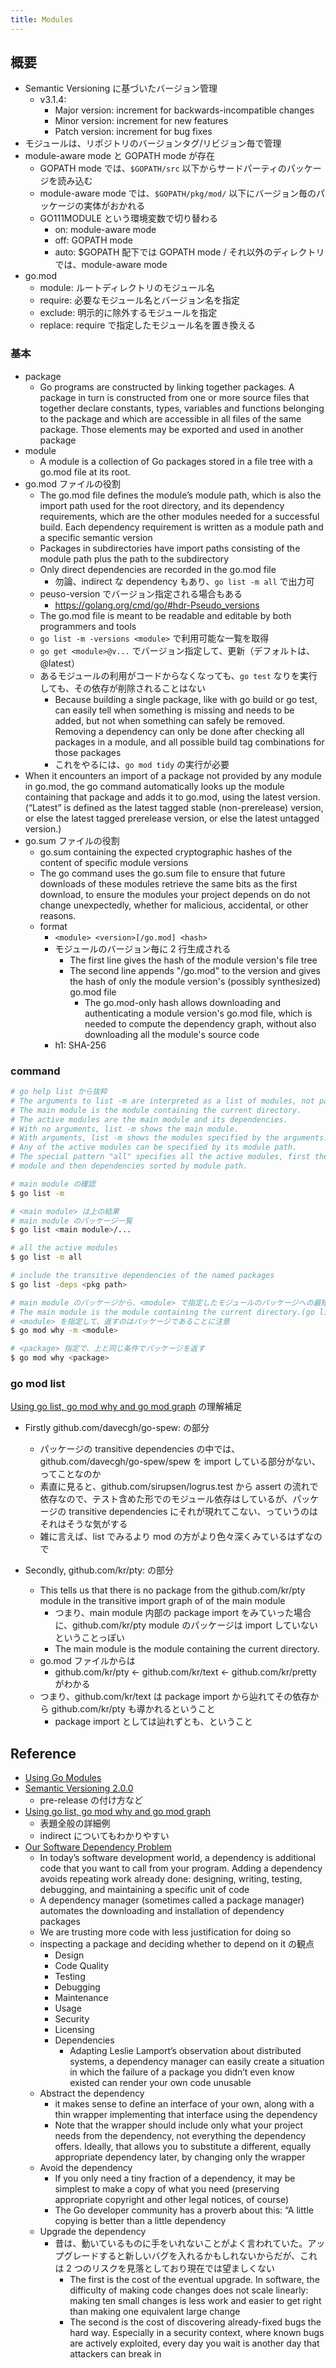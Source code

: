 ```yaml
---
title: Modules
---
```


## 概要
* Semantic Versioning に基づいたバージョン管理
  * v3.1.4:
    * Major version: increment for backwards-incompatible changes
    * Minor version: increment for new features
    * Patch version: increment for bug fixes
* モジュールは、リポジトリのバージョンタグ/リビジョン毎で管理
* module-aware mode と GOPATH mode が存在
  * GOPATH mode では、```$GOPATH/src``` 以下からサードパーティのパッケージを読み込む
  * module-aware mode では、```$GOPATH/pkg/mod/``` 以下にバージョン毎のパッケージの実体がおかれる
  * GO111MODULE という環境変数で切り替わる
    * on: module-aware mode
    * off: GOPATH mode
    * auto: $GOPATH 配下では GOPATH mode / それ以外のディレクトリでは、module-aware mode
* go.mod
  * module: ルートディレクトリのモジュール名
  * require: 必要なモジュール名とバージョン名を指定
  * exclude: 明示的に除外するモジュールを指定
  * replace: require で指定したモジュール名を置き換える

### 基本
* package
  * Go programs are constructed by linking together packages. A package in turn is constructed from one or more source files that together declare constants, types, variables and functions belonging to the package and which are accessible in all files of the same package. Those elements may be exported and used in another package
* module
  * A module is a collection of Go packages stored in a file tree with a go.mod file at its root.
* go.mod ファイルの役割
  * The go.mod file defines the module’s module path, which is also the import path used for the root directory, and its dependency requirements, which are the other modules needed for a successful build. Each dependency requirement is written as a module path and a specific semantic version
  * Packages in subdirectories have import paths consisting of the module path plus the path to the subdirectory
  * Only direct dependencies are recorded in the go.mod file
    * 勿論、indirect な dependency もあり、```go list -m all``` で出力可
  * peuso-version でバージョン指定される場合もある
    * https://golang.org/cmd/go/#hdr-Pseudo_versions
  * The go.mod file is meant to be readable and editable by both programmers and tools
  * ```go list -m -versions <module>``` で利用可能な一覧を取得
  * ```go get <module>@v...``` でバージョン指定して、更新（デフォルトは、@latest）
  * あるモジュールの利用がコードからなくなっても、```go test``` なりを実行しても、その依存が削除されることはない
    * Because building a single package, like with go build or go test, can easily tell when something is missing and needs to be added, but not when something can safely be removed. Removing a dependency can only be done after checking all packages in a module, and all possible build tag combinations for those packages
    * これをやるには、```go mod tidy``` の実行が必要
* When it encounters an import of a package not provided by any module in go.mod, the go command automatically looks up the module containing that package and adds it to go.mod, using the latest version. (“Latest” is defined as the latest tagged stable (non-prerelease) version, or else the latest tagged prerelease version, or else the latest untagged version.)
* go.sum ファイルの役割
  * go.sum containing the expected cryptographic hashes of the content of specific module versions
  * The go command uses the go.sum file to ensure that future downloads of these modules retrieve the same bits as the first download, to ensure the modules your project depends on do not change unexpectedly, whether for malicious, accidental, or other reasons.
  * format
    * ```<module> <version>[/go.mod] <hash>```
    * モジュールのバージョン毎に 2 行生成される
      * The first line gives the hash of the module version's file tree
      * The second line appends "/go.mod" to the version and gives the hash of only the module version's (possibly synthesized) go.mod file
        * The go.mod-only hash allows downloading and authenticating a module version's go.mod file, which is needed to compute the dependency graph, without also downloading all the module's source code
    * h1: SHA-256

### command
``` bash
# go help list から抜粋
# The arguments to list -m are interpreted as a list of modules, not packages.
# The main module is the module containing the current directory.
# The active modules are the main module and its dependencies.
# With no arguments, list -m shows the main module.
# With arguments, list -m shows the modules specified by the arguments.
# Any of the active modules can be specified by its module path.
# The special pattern "all" specifies all the active modules, first the main
# module and then dependencies sorted by module path.

# main module の確認
$ go list -m

# <main module> は上の結果
# main module のパッケージ一覧
$ go list <main module>/...

# all the active modules
$ go list -m all

# include the transitive dependencies of the named packages
$ go list -deps <pkg path>

# main module のパッケージから、<module> で指定したモジュールのパッケージへの最短パスを見つける
# The main module is the module containing the current directory.(go list -m)
# <module> を指定して、返すのはパッケージであることに注意
$ go mod why -m <module>

# <package> 指定で、上と同じ条件でパッケージを返す
$ go mod why <package>
```

### go mod list
[Using go list, go mod why and go mod graph](https://github.com/go-modules-by-example/index/blob/master/018_go_list_mod_graph_why/README.md) の理解補足

* Firstly github.com/davecgh/go-spew: の部分
  * パッケージの transitive dependencies の中では、github.com/davecgh/go-spew/spew を import している部分がない、ってことなのか
  * 素直に見ると、github.com/sirupsen/logrus.test から assert の流れで依存なので、テスト含めた形でのモジュール依存はしているが、パッケージの transitive dependencies にそれが現れてこない、っていうのはそれはそうな気がする
  * 雑に言えば、list でみるより mod の方がより色々深くみているはずなので

* Secondly, github.com/kr/pty: の部分
  * This tells us that there is no package from the github.com/kr/pty module in the transitive import graph of of the main module
    * つまり、main module 内部の package import をみていった場合に、github.com/kr/pty module のパッケージは import していないということっぽい
    * The main module is the module containing the current directory.
  * go.mod ファイルからは
    * github.com/kr/pty <- github.com/kr/text <- github.com/kr/pretty がわかる
  * つまり、github.com/kr/text は package import から辿れてその依存から github.com/kr/pty も導かれるということ
    * package import としては辿れずとも、ということ

## Reference
* [Using Go Modules](https://blog.golang.org/using-go-modules)
* [Semantic Versioning 2.0.0](https://semver.org/#spec-item-9)
  * pre-release の付け方など
* [Using go list, go mod why and go mod graph](https://github.com/go-modules-by-example/index/blob/master/018_go_list_mod_graph_why/README.md)
  * 表題全般の詳細例
  * indirect についてもわかりやすい
* [Our Software Dependency Problem](https://research.swtch.com/deps)
  * In today’s software development world, a dependency is additional code that you want to call from your program. Adding a dependency avoids repeating work already done: designing, writing, testing, debugging, and maintaining a specific unit of code
  * A dependency manager (sometimes called a package manager) automates the downloading and installation of dependency packages
  * We are trusting more code with less justification for doing so
  * inspecting a package and deciding whether to depend on it の観点
    * Design
    * Code Quality
    * Testing
    * Debugging
    * Maintenance
    * Usage
    * Security
    * Licensing
    * Dependencies
      * Adapting Leslie Lamport’s observation about distributed systems, a dependency manager can easily create a situation in which the failure of a package you didn’t even know existed can render your own code unusable
  * Abstract the dependency
    * it makes sense to define an interface of your own, along with a thin wrapper implementing that interface using the dependency
    * Note that the wrapper should include only what your project needs from the dependency, not everything the dependency offers. Ideally, that allows you to substitute a different, equally appropriate dependency later, by changing only the wrapper
  * Avoid the dependency
    * If you only need a tiny fraction of a dependency, it may be simplest to make a copy of what you need (preserving appropriate copyright and other legal notices, of course)
    * The Go developer community has a proverb about this: “A little copying is better than a little dependency
  * Upgrade the dependency
    * 昔は、動いているものに手をいれないことがよく言われていた。アップグレードすると新しいバグを入れるかもしれないからだが、これは 2 つのリスクを見落としており現在では望ましくない
      * The first is the cost of the eventual upgrade. In software, the difficulty of making code changes does not scale linearly: making ten small changes is less work and easier to get right than making one equivalent large change
      * The second is the cost of discovering already-fixed bugs the hard way. Especially in a security context, where known bugs are actively exploited, every day you wait is another day that attackers can break in